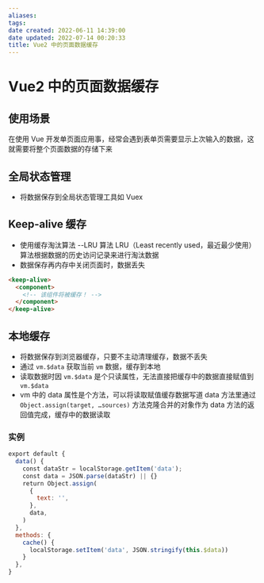```yaml
---
aliases: 
tags: 
date created: 2022-06-11 14:39:00
date updated: 2022-07-14 00:20:33
title: Vue2 中的页面数据缓存
---
```


# Vue2 中的页面数据缓存

## 使用场景

在使用 Vue 开发单页面应用事，经常会遇到表单页需要显示上次输入的数据，这就需要将整个页面数据的存储下来

## 全局状态管理

- 将数据保存到全局状态管理工具如 Vuex

## Keep-alive 缓存

- 使用缓存淘汰算法 --LRU 算法 LRU（Least recently used，最近最少使用）算法根据数据的历史访问记录来进行淘汰数据
- 数据保存再内存中关闭页面时，数据丢失

```html
<keep-alive>
  <component>
    <!-- 该组件将被缓存！ -->
  </component>
</keep-alive>
```

## 本地缓存

- 将数据保存到浏览器缓存，只要不主动清理缓存，数据不丢失
- 通过 `vm.$data` 获取当前 `vm` 数据，缓存到本地
- 读取数据时因 `vm.$data` 是个只读属性，无法直接把缓存中的数据直接赋值到 `vm.$data`
- vm 中的 data 属性是个方法，可以将读取赋值缓存数据写道 data 方法里通过 `Object.assign(target, …sources)` 方法克隆合并的对象作为 data 方法的返回值完成，缓存中的数据读取

### 实例

```javascript
export default {
  data() {
    const dataStr = localStorage.getItem('data');
    const data = JSON.parse(dataStr) || {}
    return Object.assign(
      {
        text: '',
      },
      data,
    )
  },
  methods: {
    cache() {
      localStorage.setItem('data', JSON.stringify(this.$data))
    }
  },
}
```
